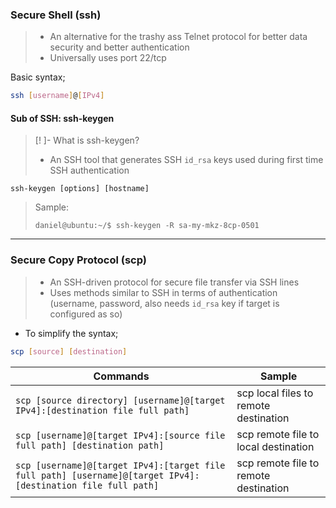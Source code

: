 
### Secure Shell (ssh)
> - An alternative for the trashy ass Telnet protocol for better data security and better authentication
> - Universally uses port 22/tcp

Basic syntax;
```bash
ssh [username]@[IPv4]
```

#### Sub of SSH: ssh-keygen
> [! ]- What is ssh-keygen?
> - An SSH tool that generates SSH `id_rsa` keys used during first time SSH authentication

```
ssh-keygen [options] [hostname]
```

> Sample:
> ```
> daniel@ubuntu:~/$ ssh-keygen -R sa-my-mkz-8cp-0501
> ```


---
### Secure Copy Protocol (scp)

> - An SSH-driven protocol for secure file transfer via SSH lines
> - Uses methods similar to SSH in terms of authentication (username, password, also needs `id_rsa` key if target is configured as so)


- To simplify the syntax;
```bash
scp [source] [destination]
```


| Commands | Sample |
| --- | --- |
| `scp [source directory] [username]@[target IPv4]:[destination file full path]` | scp local files to remote destination
| `scp [username]@[target IPv4]:[source file full path] [destination path]` | scp remote file to local destination
| `scp [username]@[target IPv4]:[target file full path] [username]@[target IPv4]:[destination file full path] ` | scp remote file to remote destination
